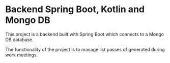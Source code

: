 # Backend Spring Boot, Kotlin and Mongo DB

This project is a backend built with Spring Boot which connects to a Mongo DB database.

The functionality of the project is to manage list passes of generated during work meetings.
